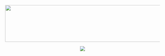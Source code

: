 <!--  <div style="display: flex; justify-content: center;">
  <img
    src="https://render.gitanimals.org/lines/KN2222?pet-id=655265751977543100"
    width="300"
    height="300"
  />
  <img
    src="https://render.gitanimals.org/lines/KN2222?pet-id=655265777294371003"
    width="300"
    height="300"
  />
  <img
    src="https://render.gitanimals.org/lines/KN2222?pet-id=655265644179741688"
    width="300"
    height="300"
  />  
</div>  -->




<div align="center">
<!--    <a href="https://github.com/devxb/gitanimals"> -->
<!-- <img
  src="https://render.gitanimals.org/farms/KN2222"
  width="1000"
  height="300"
/> -->
<!-- </a> -->
  <img
    src="https://render.gitanimals.org/lines/KN2222?pet-id=691131475989617374"
    width="600"
    height="120"
  />
</div>

<div align="center">
  
![](http://github-profile-summary-cards.vercel.app/api/cards/profile-details?username=KN2222&theme=github_dark)

</div>


<!-- <div align="center">
    <img  width= "720em" src="https://streak-stats.demolab.com?user=KN2222&theme=synthwave&date_format=M%20j%5B%2C%20Y%5D&stroke=DCDFE4" alt="GitHub Streak"/>
</div> -->
